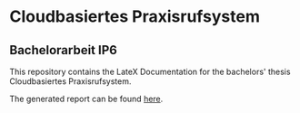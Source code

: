 # Cloudbasiertes Praxisrufsystem
## Bachelorarbeit IP6

This repository contains the LateX Documentation for the bachelors' thesis Cloudbasiertes Praxisrufsystem.

The generated report can be found [here](). 
